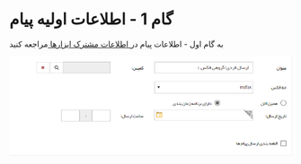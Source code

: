# گام 1 - اطلاعات اولیه پیام




به گام اول - اطلاعات پیام در[ اطلاعات مشترک ابزارها ](https://github.com/1stco/PayamGostarDocs/blob/master/help%202.5.4/Marketing/moshtarak-abzar/gam%20yk/gam-yk.md)مراجعه کنید


![](advertising-sendinggroupfax-firststep.png)



